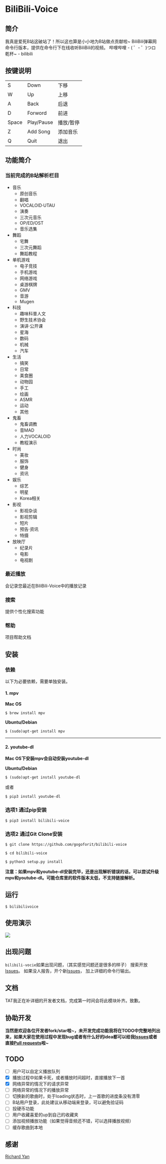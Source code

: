 # BiliBili-Voice

##  简介
我真是爱死B站这破站了！所以这也算是小小地为B站做点贡献啦~
BiliBili弹幕网命令行版本，提供在命令行下在线收听BiliBili的视频。
哔哩哔哩 - ( ゜- ゜)つロ 乾杯~ - bilibili

## 按键说明
<table>
<tr> <td>S</td> <td>Down</td> <td>下移</td> </tr>
	<tr> <td>W</td> <td>Up</td> <td>上移</td> </tr>
	<tr> <td>A</td> <td>Back</td> <td>后退</td> </tr>
	<tr> <td>D</td> <td>Forword</td> <td>前进</td> </tr>
	<tr> <td>Space</td> <td>Play/Pause</td> <td>播放/暂停</td> </tr>
	<tr> <td>Z</td> <td>Add Song</td> <td>添加音乐</td> </tr>
	<tr> <td>Q</td> <td>Quit</td> <td>退出</td> </tr>
</table>

## 功能简介

### 当前完成的B站解析栏目
* 音乐
  - 原创音乐
  - 翻唱
  - VOCALOID·UTAU
  - 演奏
  - 三次元音乐
  - OP/ED/OST
  - 音乐选集	
* 舞蹈
  - 宅舞
  - 三次元舞蹈
  - 舞蹈教程
* 单机游戏
  - 电子竞技
  - 手机游戏
  - 网络游戏
  - 桌游棋牌
  - GMV
  - 音游
  - Mugen
* 科技
  - 趣味科普人文
  - 野生技术协会
  - 演讲·公开课
  - 星海
  - 数码
  - 机械
  - 汽车
* 生活
  - 搞笑
  - 日常
  - 美食圈
  - 动物园
  - 手工
  - 绘画
  - ASMR
  - 运动
  - 其他
* 鬼畜
  - 鬼畜调教
  - 音MAD
  - 人力VOCALOID
  - 教程演示
* 时尚
  - 美妆
  - 服饰
  - 健身
  - 资讯
* 娱乐
  - 综艺
  - 明星
  - Korea相关
* 影视
  - 影视杂谈
  - 影视剪辑
  - 短片
  - 预告·资讯
  - 特摄
* 放映厅
  - 纪录片
  - 电影
  - 电视剧

### 最近播放
会记录您最近在BiliBili-Voice中的播放记录

### 搜索
提供个性化搜索功能

### 帮助
项目帮助文档

##  安装

### 依赖
以下为必要依赖，需要单独安装。

#### 1. mpv<br>
**Mac OS**
```
$ brew install mpv
```
**Ubuntu/Debian**
```
$ (sudo)apt-get install mpv
```
----------------------------------------
#### 2. youtube-dl<br>

**Mac OS下安装mpv会自动安装youtube-dl**

**Ubuntu/Debian**
```
$ (sudo)apt-get install youtube-dl 
```
或者
```
$ pip3 install youtube-dl
```


### 选项1 通过pip安装
```
$ pip3 install bilibili-voice
```

### 选项2 通过Git Clone安装
```
$ git clone https://github.com/gogoforit/bilibili-voice
```
```
$ cd bilibili-voice
```
```
$ python3 setup.py install
```

**注意：如果mpv和youtube-dl安装完毕，还是出现解析错误的话，可以尝试升级mpv和youtube-dl。可能仓库里的软件版本太低，不支持链接解析。**

## 运行
```
$ bilibilivoice
```
## 使用演示
![](https://storage6.cuntuku.com/2017/12/15/KlmRE.gif)

## 出现问题
`bilibili-vocie`如果出现问题，（其实感觉问题还是很多的样子）
搜索开放[Issues](https://github.com/gogoforit/bilibili-voice/issues)。 如果没人报告，开个新[Issues](https://github.com/gogoforit/bilibili-voice/issues)， 加上详细的命令行输出。

## 文档
TAT我正在补详细的开发者文档，完成第一时间会将此模块补齐。致歉。


## 协助开发
**当然是欢迎各位开发者fork/star啦~，未开发完成功能我将在TODO中完整地列出来，如果大家在使用过程中发现bug或者有什么好的idea都可以给我[Issues](https://github.com/gogoforit/bilibili-voice/issues)或者直接[Pull requests](https://github.com/gogoforit/bilibili-voice/pulls)啦~**

## TODO

+ [ ] 用户可以自定义播放队列
+ [x] 播放过程中如果卡死，或者播放时间超时，直接播放下一首
+ [x] 网络异常的情况下的请求异常
+ [ ] 网络异常的情况下的播放异常
+ [ ] 切换新的歌曲时，处于loading状态时，上一首歌的进度条没有清零
+ [ ] B站用户登录，此处建议从移动端来登录，可以避免验证码
+ [ ] 投硬币功能
+ [ ] 用户收藏喜爱的up到自己的收藏夹
+ [ ] 添加视频播放功能（如果觉得音频还不错，可以选择播放视频）
+ [ ] 缓存歌曲到本地

## 感谢
[Richard Yan](https://github.com/xrichardyan)






   
  
